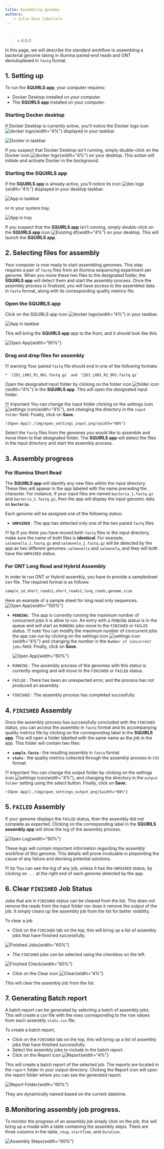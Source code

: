 ```yaml
---
title: Assembling genomes
authors:
    - Julio Diaz Caballero
---
```


# 


> v 4.0.0

In this page, we will describe the standard workflow to assembling a bacterial genome taking in illumina paired-end reads and ONT demutuplexed in `fastq` format.

## 1. Setting up ##

To run the **SQUIRLS app**, your computer requires:

* Docker Desktop installed on your computer.
* The **SQUIRLS app** installed on your computer.

### Starting Docker desktop ###

If Docker Desktop is currently active, you'll notice the Docker logo icon ![docker logo](./img/docker_icon.svg){width="4%"} displayed in your taskbar.

![Docker in taskbar](./img/docker_in_taskbar.png)

If you suspect that Docker Desktop isn't running, simply double-click on the Docker icon ![docker logo](./img/docker_icon.svg){width="4%"} on your desktop. This action will initiate and activate Docker in the background. 

### Starting the SQUIRLS app ###

If the **SQUIRLS app** is already active, you'll notice its icon ![des logo](./img/des_icon.svg){width="4%"} displayed in your desktop taskbar.

![App in taskbar](./img/app_in_taskbar.png)

or in your system tray.

![App in tray](./img/app_in_tray.png)

If you suspect that the **SQUIRLS app** isn't running, simply double-click on the **SQUIRLS app** icon ![Existing df](./img/des_icon.svg){width="4%"} on your desktop. This will launch the **SQUIRLS app**.

## 2. Selecting files for assembly ##

Your computer is now ready to start assembling genomes. This step requires a pair of `fastq` files from an illumina sequencing experiment per genome. When you move these two files to the designated folder, the **SQUIRLS app** will detect them and start the assembly process. Once the assembly process is finalized, you will have access to the assembled data in `fasta` format, along with its corresponding quality metrics file.

### Open the SQUIRLS app ###

Click on the SQUIRLS app icon ![docker logo](./img/des_icon.svg){width="4%"} in your taskbar.

![App in taskbar](./img/app_in_taskbar.png)

This will bring the **SQUIRLS app** app to the front, and it should look like this.

![Open App](./img/open_app.png){width="60%"}

### Drag and drop files for assembly ###

!!! warning 
    Your paired `fastq` file should end in one of the following formats:

    * `{ID}_L001_R1_001.fastq.gz` and `{ID}_L001_R2_001.fastq.gz`


Open the designated input folder by clicking on the folder icon ![folder icon](./img/folder_icon.png){width="4%"} in the **SQUIRLS app**. This will open the designated input folder. 


!!! important
    You can change the input folder clicking on the settings icon ![settings icon](./img/settings_icon.png){width="4%"}, and changing the directory in the `input folder` field. Finally, click on **Save**.
    
    ![Open App](./img/open_settings_input.png){width="60%"}    

Select the `fastq` files from the genomes you would like to assemble and move them to that designated folder. The **SQUIRLS app** will detect the files in the input directory and start the assembly process.

## 3. Assembly progress ##

### For Illumina Short Read ###
The **SQUIRLS app** will identify any new files within the input directory. These files will appear in the app labeled with the name preceding the `_` character. For instance, if your input files are named `bacteria_1.fastq.gz` and `bacteria_2.fastq.gz`, then the app will display the input genomic data as **`bacteria`**.

Each genome will be assigned one of the following status:

* **`UNPAIRED`** : The app has detected only one of the two paired `fastq` files

!!! tip
    If you think you have moved both `fastq` files to the input directory, make sure the name of both files is **identical**.
    For example, `salmonella_1.fastq.gz` and `salmonela_2.fastq.gz` will be detected by the app as two different genomes: `salmonella` and `salmonela`, and they will both have the `UNPAIRED` status.
    
### For ONT Long Read and Hybrid Assembly ###
In order to run ONT or Hybrid assembly, you have to provide a samplesheet csv file. The required format is as follows:

```bash
sample_id,short_reads1,short_reads2,long_reads,genome_size
```

Here an example of a sample sheet for long read only sequences.
![Open App](./img/samplesheet.png){width="100%"}


* **`PENDING`** : The app is currently running the maximum number of concurrent jobs it is allow to run. An entry with a `PENDING` status is in the queue and will start as `RUNNING` jobs move to the `FINISHED` or `FAILED` status.
!!! note
    You can modify the maximum number of concurrent jobs the app can run by clicking on the settings icon ![settings icon](./img/settings_icon.png){width="4%"} and changing the number in the `Number of concurrent jobs` field. Finally, click on **Save**.

    ![Open App](./img/open_settings_concurrent.png){width="60%"}  

* `RUNNING` : The assembly process of the genomes with this status is currently ongoing and will move to the `FINISHED` or `FAILED` status.
* `FAILED` : There has been an unexpected error, and the process has not produced an assembly.
* `FINISHED` : The assembly process has completed succesfully.



## 4. `FINISHED` Assembly

Once the assembly process has successfully concluded with the `FINISHED` status, you can access the assembly in `fasta` format and its accompanying quality metrics file by clicking on the corresponding label in the **SQUIRLS app**. This will open a folder labelled with the same name as the job in the app. This folder will contain two files:

* **`sample.fasta`** : the resulting assembly in `fasta` format
* **`stats`** : the quality metrics collected through the assembly process in `CSV` format.

!!! important
    You can change the output folder by clicking on the settings icon ![settings icon](./img/settings_icon.png){width="4%"}, and changing the directory in the `output folder` setting using the select button. Finally, click on **Save**.
    
    ![Open App](./img/open_settings_output.png){width="60%"}   

## 5. `FAILED` Assembly

If your genome displays the `FAILED` status, then the assembly did not complete as expected. Clicking on the corresponding label in the **SQURILS assembly app** will show the log of the assembly process.

![Open Log](./img/open_log.png){width="60%"}

These logs will contain important information regarding the assembly workflow of this genome. This details will prove invaluable in pinpointing the cause of any failure and devising potential solutions.


!!! tip
    You can see the log of any job, unless it has the `UNPAIRED` status, by clicking on `...` at the right end of each genome detected by the app.

## 6. Clear `FINISHED` Job Status

Jobs that are in `FINISHED` status can be cleared from the list. This does not remove the reads from the input folder nor does it remove the output of the job. It simply clears up the assembly job from the list for better visibility. 

To clear a job

- Click on the `FINISHED` tab on the top, this will bring up a list of assembly jobs that have finished successfully. 

![Finished Jobs](./img/finished_jobs.png){width="60%"}  


-  The `FINISHED` jobs can be selected using the checkbox on the left.
  
![Finished Check](./img/finished_jobs_checked.png){width="60%"}  

-  Click on the Clear icon ![Clear](./img/clear.png){width="4%"}

This will clear the assembly job from the list.

## 7. Generating Batch report

A batch report can be generated by selecting a batch of assembly jobs. This will create a csv file with the rows corresponding to the row values from each assembly `stats.csv` file. 

To create a batch report,

- Click on the `FINISHED` tab on the top, this will bring up a list of assembly jobs that have finished successfully. 
- Select the assembly jobs to include in the batch report.
- Click on the Report icon ![Report](./img/report.png){width="4%"}

This will create a batch report of the selected job. The reports are located in the `report` folder in your output directory. Clicking the Report icon will open the report folder where you can see the generated report.

![Report Folder](./img/report_folder.png){width="60%"}

They are dynamically named based on the current datetime.

## 8.Monitoring assembly job progress.

To monitor the progress of an assembly job simply click on the job, this will bring up a modal with a table containing the assembly steps.
There are three columns in the table, `step`, `startTime`, and `duration`.

![Assembly Steps](./img/assembly_steps.png){width="60%"}